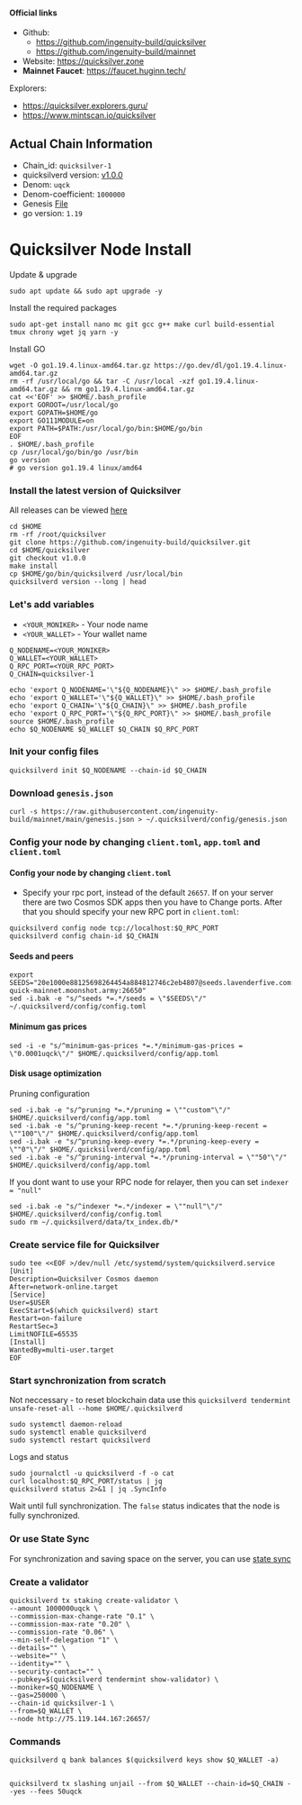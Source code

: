 #### Official links
- Github: 
  - https://github.com/ingenuity-build/quicksilver
  - https://github.com/ingenuity-build/mainnet
- Website: https://quicksilver.zone
- **Mainnet Faucet**: https://faucet.huginn.tech/

Explorers: 
  - https://quicksilver.explorers.guru/
  - https://www.mintscan.io/quicksilver

## Actual Chain Information
- Chain_id: `quicksilver-1`
- quicksilverd version: [v1.0.0](https://github.com/ingenuity-build/quicksilver/releases/tag/v1.0.0)
- Denom: `uqck`
- Denom-coefficient: `1000000`
- Genesis [File](https://raw.githubusercontent.com/ingenuity-build/mainnet/main/genesis.json)
- go version: `1.19`

# Quicksilver Node Install
 Update & upgrade
```
sudo apt update && sudo apt upgrade -y
```
Install the required packages
```
sudo apt-get install nano mc git gcc g++ make curl build-essential tmux chrony wget jq yarn -y
```
Install GO
```
wget -O go1.19.4.linux-amd64.tar.gz https://go.dev/dl/go1.19.4.linux-amd64.tar.gz
rm -rf /usr/local/go && tar -C /usr/local -xzf go1.19.4.linux-amd64.tar.gz && rm go1.19.4.linux-amd64.tar.gz
cat <<'EOF' >> $HOME/.bash_profile
export GOROOT=/usr/local/go
export GOPATH=$HOME/go
export GO111MODULE=on
export PATH=$PATH:/usr/local/go/bin:$HOME/go/bin
EOF
. $HOME/.bash_profile
cp /usr/local/go/bin/go /usr/bin
go version
# go version go1.19.4 linux/amd64
```
### Install the latest version of Quicksilver
All releases can be viewed [here](https://github.com/ingenuity-build/quicksilver/releases/tag)
```
cd $HOME 
rm -rf /root/quicksilver
git clone https://github.com/ingenuity-build/quicksilver.git
cd $HOME/quicksilver
git checkout v1.0.0
make install
cp $HOME/go/bin/quicksilverd /usr/local/bin
quicksilverd version --long | head
```
### Let's add variables
- `<YOUR_MONIKER>` - Your node name
- `<YOUR_WALLET>` - Your wallet name
```
Q_NODENAME=<YOUR_MONIKER>
Q_WALLET=<YOUR_WALLET>
Q_RPC_PORT=<YOUR_RPC_PORT>
Q_CHAIN=quicksilver-1

echo 'export Q_NODENAME='\"${Q_NODENAME}\" >> $HOME/.bash_profile
echo 'export Q_WALLET='\"${Q_WALLET}\" >> $HOME/.bash_profile
echo 'export Q_CHAIN='\"${Q_CHAIN}\" >> $HOME/.bash_profile
echo 'export Q_RPC_PORT='\"${Q_RPC_PORT}\" >> $HOME/.bash_profile
source $HOME/.bash_profile
echo $Q_NODENAME $Q_WALLET $Q_CHAIN $Q_RPC_PORT
```
### Init your config files
```
quicksilverd init $Q_NODENAME --chain-id $Q_CHAIN
```
### Download `genesis.json`
```
curl -s https://raw.githubusercontent.com/ingenuity-build/mainnet/main/genesis.json > ~/.quicksilverd/config/genesis.json
```
### Config your node by changing `client.toml`, `app.toml` and `client.toml`
#### Config your node by changing `client.toml`
- Specify your rpc port, instead of the default `26657`.
If on your server there are two Cosmos SDK apps then you have to Change ports. After that you should specify your new RPC port in `client.toml`:
```
quicksilverd config node tcp://localhost:$Q_RPC_PORT
quicksilverd config chain-id $Q_CHAIN
```
#### Seeds and peers
```
export SEEDS="20e1000e88125698264454a884812746c2eb4807@seeds.lavenderfive.com:11156,babc3f3f7804933265ec9c40ad94f4da8e9e0017@seed.rhinostake.com:11156,00f51227c4d5d977ad7174f1c0cea89082016ba2@seed-quick-mainnet.moonshot.army:26650"
sed -i.bak -e "s/^seeds *=.*/seeds = \"$SEEDS\"/" ~/.quicksilverd/config/config.toml
```
#### Minimum gas prices
```
sed -i -e "s/^minimum-gas-prices *=.*/minimum-gas-prices = \"0.0001uqck\"/" $HOME/.quicksilverd/config/app.toml
```
#### Disk usage optimization
Pruning configuration
```
sed -i.bak -e "s/^pruning *=.*/pruning = \""custom"\"/" $HOME/.quicksilverd/config/app.toml
sed -i.bak -e "s/^pruning-keep-recent *=.*/pruning-keep-recent = \""100"\"/" $HOME/.quicksilverd/config/app.toml
sed -i.bak -e "s/^pruning-keep-every *=.*/pruning-keep-every = \""0"\"/" $HOME/.quicksilverd/config/app.toml
sed -i.bak -e "s/^pruning-interval *=.*/pruning-interval = \""50"\"/" $HOME/.quicksilverd/config/app.toml
```
If you dont want to use your RPC node for relayer, then you can set `indexer = "null"`
```
sed -i.bak -e "s/^indexer *=.*/indexer = \""null"\"/" $HOME/.quicksilverd/config/config.toml
sudo rm ~/.quicksilverd/data/tx_index.db/*
```
### Create service file for Quicksilver
```
sudo tee <<EOF >/dev/null /etc/systemd/system/quicksilverd.service
[Unit]
Description=Quicksilver Cosmos daemon
After=network-online.target
[Service]
User=$USER
ExecStart=$(which quicksilverd) start
Restart=on-failure
RestartSec=3
LimitNOFILE=65535
[Install]
WantedBy=multi-user.target
EOF
```
### Start synchronization from scratch
Not neccessary - to reset blockchain data use this `quicksilverd tendermint unsafe-reset-all --home $HOME/.quicksilverd`
```
sudo systemctl daemon-reload
sudo systemctl enable quicksilverd
sudo systemctl restart quicksilverd
```
Logs and status
```
sudo journalctl -u quicksilverd -f -o cat
curl localhost:$Q_RPC_PORT/status | jq
quicksilverd status 2>&1 | jq .SyncInfo
```
Wait until full synchronization. The `false` status indicates that the node is fully synchronized.

### Or use State Sync
For synchronization and saving space on the server, you can use [state sync](https://github.com/AlexToTheSun/Validator_Activity/blob/main/State-Sync/Quicksilver.md)


### Create a validator
```
quicksilverd tx staking create-validator \
--amount 1000000uqck \
--commission-max-change-rate "0.1" \
--commission-max-rate "0.20" \
--commission-rate "0.06" \
--min-self-delegation "1" \
--details="" \
--website="" \
--identity="" \
--security-contact="" \
--pubkey=$(quicksilverd tendermint show-validator) \
--moniker=$Q_NODENAME \
--gas=250000 \
--chain-id quicksilver-1 \
--from=$Q_WALLET \
--node http://75.119.144.167:26657/
```

### Commands
```
quicksilverd q bank balances $(quicksilverd keys show $Q_WALLET -a)


quicksilverd tx slashing unjail --from $Q_WALLET --chain-id=$Q_CHAIN --yes --fees 50uqck
```
